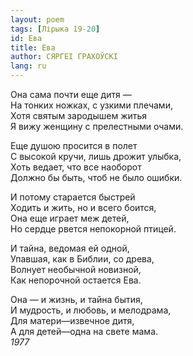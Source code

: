 ```yaml
---
layout: poem
tags: [Лірыка 19-20]
id: Ева
title: Ева
author: СЯРГЕІ ГРАХОЎСКІ
lang: ru
---
```



Она сама почти еще дитя —  
На тонких ножках, с узкими плечами,  
Хотя святым зародышем житья  
Я вижу женщину с прелестными очами.  

Еще душою просится в полет  
С высокой кручи, лишь дрожит улыбка,  
Хоть ведает, что все наоборот  
Должно бы быть, чтоб не было ошибки.  

И потому старается быстрей  
Ходить и жить, но и всего боится,  
Она еще играет меж детей,  
Но сердце рвется непокорной птицей.  

И тайна, ведомая ей одной,  
Упавшая, как в Библии, со древа,  
Волнует необычной новизной,  
Как непорочной остается Ева.  

Она — и жизнь, и тайна бытия,  
И мудрость, и любовь, и мелодрама,  
Для матери—извечное дитя,  
А для детей—одна на свете мама.  
*1977*  
